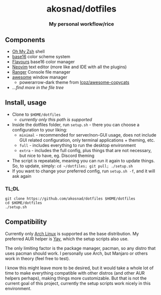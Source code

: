 <div align="center">
  <h1>akosnad/dotfiles</h1>
  <h3>My personal workflow/rice</h3>
</div>

## Components
- [Oh My Zsh](https://ohmyz.sh/) shell
- [base16](http://chriskempson.com/projects/base16/) color scheme system
- [Flavours](https://github.com/Misterio77/flavours) base16 color manager
- [Neovim](https://neovim.io/) text editor (more like and IDE with all the plugins)
- [Ranger](https://ranger.github.io/) Console file manager
- [awesome](https://awesomewm.org/) window manager
  - powerarrow-dark theme from [lcpz/awesome-copycats](https://github.com/lcpz/awesome-copycats)
- *...find more in the file tree*

## Install, usage
- Clone to `$HOME/dotfiles`
  - *currently only this path is supported*
- Inside the dotfiles folder, run `setup.sh` - there you can choose a configuration to your liking:
  - `minimal` - recommended for server/non-GUI usage, does not include GUI related configuration, only terminal applications + theming, etc.
  - `full` - includes everything to run the desktop environment
  - `extra` - includes the full config, plus things that are not necessary, but nice to have, eg. Discord theming
- The script is repeatable, meaning you can run it again to update things.
So, to update, simply: `cd ~/dotfiles; git pull; ./setup.sh`
- If you want to change your preferred config, run `setup.sh -f`, and it will ask again

### TL;DL
```
git clone https://github.com/akosnad/dotfiles $HOME/dotfiles
cd $HOME/dotfiles
./setup.sh
```

## Compatibility
Currently only [Arch Linux](https://archlinux.org/) is supported as the base distribution.
My preferred AUR helper is [Yay](https://github.com/Jguer/yay), which the setup scripts also use.

The only limiting factor is the package manager, pacman, so any distro that uses pacman should work.
I personally use Arch, but Manjaro or others work in theory (feel free to test).

I know this might leave more to be desired, but it would take a whole lot of time to make everything
compatible with other distros (and other AUR helpers perhaps), making things more customizable.
But that is not the current goal of this project, currently the setup scripts work nicely in this environment.



